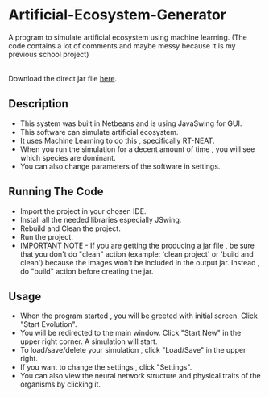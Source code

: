 # Artificial-Ecosystem-Generator
A program to simulate artificial ecosystem using machine learning. (The code contains a lot of comments and maybe messy because it is my previous school project)<br/><br/>

Download the direct jar file [here](https://github.com/ShimShim27/Artificial-Ecosystem-Generator-Using-RT-NEAT/blob/main/Ecosystem/Ecosystem.jar).

## Description
* This system was built in Netbeans and is using JavaSwing for GUI.
* This software can simulate artificial ecosystem.
* It uses Machine Learning to do this , specifically RT-NEAT.
* When you run the simulation for a decent amount of time , you will see which species are dominant.
* You can also change parameters of the software in settings.


## Running The Code
* Import the project in your chosen IDE.
* Install all the needed libraries especially JSwing.
* Rebuild and Clean the project.
* Run the project.
* IMPORTANT NOTE - If you are getting the producing a jar file , be sure that you don't do
"clean" action (example: 'clean project' or 'build and clean') because the images won't be included in the output jar. Instead , do "build" action before creating the jar.


## Usage
* When the program started , you will be greeted with initial screen. Click "Start Evolution".
* You will be redirected to the main window. Click "Start New" in the upper right corner. A simulation will start.
* To load/save/delete your simulation , click "Load/Save" in the upper right.
* If you want to change the settings , click "Settings".
* You can also view the neural network structure and physical traits of the organisms by clicking it.
  
 
